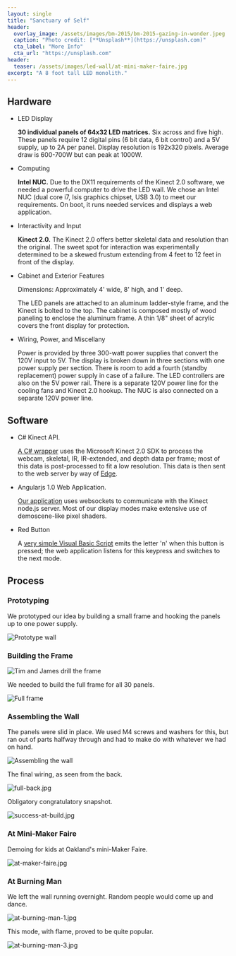 ```yaml
---
layout: single
title: "Sanctuary of Self"
header:
  overlay_image: /assets/images/bm-2015/bm-2015-gazing-in-wonder.jpeg
  caption: "Photo credit: [**Unsplash**](https://unsplash.com)"
  cta_label: "More Info"
  cta_url: "https://unsplash.com"
header:
  teaser: /assets/images/led-wall/at-mini-maker-faire.jpg
excerpt: "A 8 foot tall LED monolith."
---
```


## Hardware

- LED Display

    **30 individual panels of 64x32 LED matrices.** Six across and five high. These panels require 12 digital pins (6 bit data, 6 bit control) and a 5V supply, up to 2A per panel. Display resolution is 192x320 pixels. Average draw is 600-700W but can peak at 1000W.

- Computing

    **Intel NUC.** Due to the DX11 requirements of the Kinect 2.0 software, we needed a powerful computer to drive the LED wall. We chose an Intel NUC (dual core i7, Isis graphics chipset, USB 3.0) to meet our requirements. On boot, it runs needed services and displays a web application.

- Interactivity and Input

    **Kinect 2.0.** The Kinect 2.0 offers better skeletal data and resolution than the original. The sweet spot for interaction was experimentally determined to be a skewed frustum extending from 4 feet to 12 feet in front of the display.

- Cabinet and Exterior Features

    Dimensions: Approximately 4' wide, 8' high, and 1' deep.

    The LED panels are attached to an aluminum ladder-style frame, and the Kinect is bolted to the top. The cabinet is composed mostly of wood paneling to enclose the aluminum frame. A thin 1/8" sheet of acrylic covers the front display for protection.

- Wiring, Power, and Miscellany

    Power is provided by three 300-watt power supplies that convert the 120V input to 5V. The display is broken down in three sections with one power supply per section. There is room to add a fourth (standby replacement) power supply in case of a failure. The LED controllers are also on the 5V power rail. There is a separate 120V power line for the cooling fans and Kinect 2.0 hookup. The NUC is also connected on a separate 120V power line.

## Software

- C# Kinect API.

    [A C# wrapper](https://github.com/SixSecondMonks/sos-display/blob/master/kinect2/NodeKinect2.cs) uses the Microsoft Kinect 2.0 SDK to process the webcam, skeletal, IR, IR-extended, and depth data per frame; most of this data is post-processed to fit a low resolution. This data is then sent to the web server by way of [Edge](https://github.com/tjanczuk/edge).

- Angularjs 1.0 Web Application.

    [Our application](https://github.com/SixSecondMonks/sos-display) uses websockets to communicate with the Kinect node.js server. Most of our display modes make extensive use of demoscene-like pixel shaders.

- Red Button

    A [very simple Visual Basic Script](https://github.com/SixSecondMonks/sos-display/blob/master/startup/emit.vbs) emits the letter 'n' when this button is pressed; the web application listens for this keypress and switches to the next mode.

## Process

### Prototyping

We prototyped our idea by building a small frame and hooking the panels up to one power supply.

![Prototype wall](/assets/images/led-wall/assembling-partial-wall.jpg)

### Building the Frame

![Tim and James drill the frame](/assets/images/led-wall/drilling-frame.jpg)

We needed to build the full frame for all 30 panels.

![Full frame](/assets/images/led-wall/bare-frame.jpg)

### Assembling the Wall

The panels were slid in place. We used M4 screws and washers for this, but ran out of parts halfway through and had to make do with whatever we had on hand.

![Assembling the wall](/assets/images/led-wall/assembling-full-led-wall.jpg)

The final wiring, as seen from the back.

![full-back.jpg](/assets/images/led-wall/full-back.jpg)

Obligatory congratulatory snapshot.

![success-at-build.jpg](/assets/images/led-wall/success-at-build.jpg)

### At Mini-Maker Faire

Demoing for kids at Oakland's mini-Maker Faire.

![at-maker-faire.jpg](/assets/images/led-wall/at-maker-faire.jpg)

### At Burning Man

We left the wall running overnight. Random people would come up and dance.

![at-burning-man-1.jpg](/assets/images/led-wall/at-burning-man-1.jpg)

This mode, with flame, proved to be quite popular.

![at-burning-man-3.jpg](/assets/images/led-wall/at-burning-man-3.jpg)
